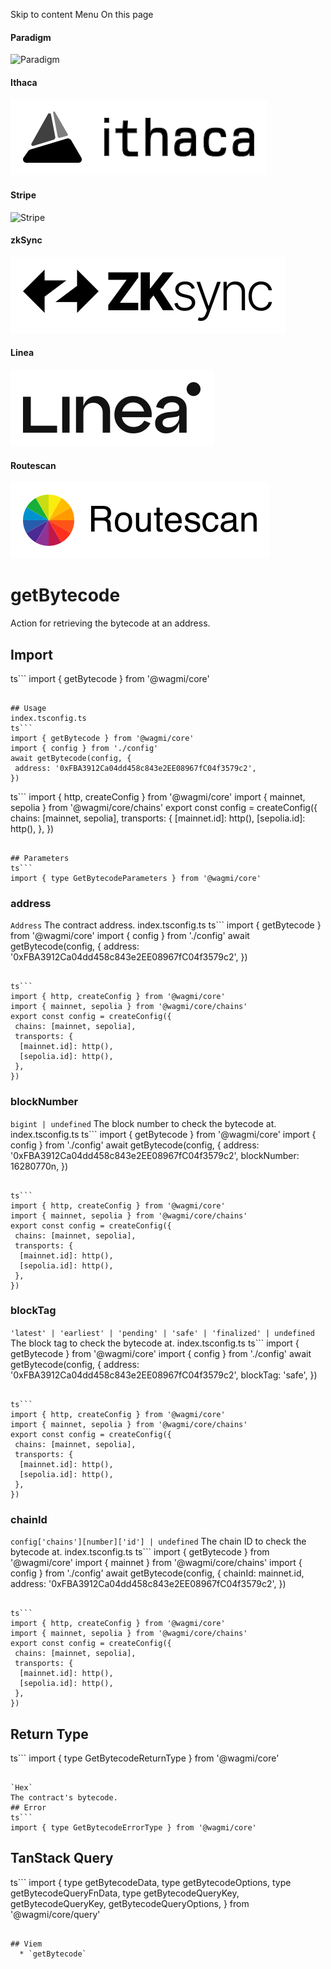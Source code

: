 Skip to content 
Menu
On this page
#### Paradigm
![Paradigm](https://raw.githubusercontent.com/wevm/.github/main/content/sponsors/paradigm-light.svg)
#### Ithaca
![Ithaca](https://raw.githubusercontent.com/wevm/.github/main/content/sponsors/ithaca-light.svg)
#### Stripe
![Stripe](https://raw.githubusercontent.com/wevm/.github/main/content/sponsors/stripe-light.svg)
#### zkSync
![zkSync](https://raw.githubusercontent.com/wevm/.github/main/content/sponsors/zksync-light.svg)
#### Linea
![Linea](https://raw.githubusercontent.com/wevm/.github/main/content/sponsors/linea-light.svg)
#### Routescan
![Routescan](https://raw.githubusercontent.com/wevm/.github/main/content/sponsors/routescan-light.svg)
# getBytecode ​
Action for retrieving the bytecode at an address.
## Import ​
ts```
import { getBytecode } from '@wagmi/core'
```

## Usage ​
index.tsconfig.ts
ts```
import { getBytecode } from '@wagmi/core'
import { config } from './config'
await getBytecode(config, {
 address: '0xFBA3912Ca04dd458c843e2EE08967fC04f3579c2',
})
```

ts```
import { http, createConfig } from '@wagmi/core'
import { mainnet, sepolia } from '@wagmi/core/chains'
export const config = createConfig({
 chains: [mainnet, sepolia],
 transports: {
  [mainnet.id]: http(),
  [sepolia.id]: http(),
 },
})
```

## Parameters ​
ts```
import { type GetBytecodeParameters } from '@wagmi/core'
```

### address ​
`Address`
The contract address.
index.tsconfig.ts
ts```
import { getBytecode } from '@wagmi/core'
import { config } from './config'
await getBytecode(config, {
 address: '0xFBA3912Ca04dd458c843e2EE08967fC04f3579c2', 
})
```

ts```
import { http, createConfig } from '@wagmi/core'
import { mainnet, sepolia } from '@wagmi/core/chains'
export const config = createConfig({
 chains: [mainnet, sepolia],
 transports: {
  [mainnet.id]: http(),
  [sepolia.id]: http(),
 },
})
```

### blockNumber ​
`bigint | undefined`
The block number to check the bytecode at.
index.tsconfig.ts
ts```
import { getBytecode } from '@wagmi/core'
import { config } from './config'
await getBytecode(config, {
 address: '0xFBA3912Ca04dd458c843e2EE08967fC04f3579c2',
 blockNumber: 16280770n, 
})
```

ts```
import { http, createConfig } from '@wagmi/core'
import { mainnet, sepolia } from '@wagmi/core/chains'
export const config = createConfig({
 chains: [mainnet, sepolia],
 transports: {
  [mainnet.id]: http(),
  [sepolia.id]: http(),
 },
})
```

### blockTag ​
`'latest' | 'earliest' | 'pending' | 'safe' | 'finalized' | undefined`
The block tag to check the bytecode at.
index.tsconfig.ts
ts```
import { getBytecode } from '@wagmi/core'
import { config } from './config'
await getBytecode(config, {
 address: '0xFBA3912Ca04dd458c843e2EE08967fC04f3579c2',
 blockTag: 'safe', 
})
```

ts```
import { http, createConfig } from '@wagmi/core'
import { mainnet, sepolia } from '@wagmi/core/chains'
export const config = createConfig({
 chains: [mainnet, sepolia],
 transports: {
  [mainnet.id]: http(),
  [sepolia.id]: http(),
 },
})
```

### chainId ​
`config['chains'][number]['id'] | undefined`
The chain ID to check the bytecode at.
index.tsconfig.ts
ts```
import { getBytecode } from '@wagmi/core'
import { mainnet } from '@wagmi/core/chains'
import { config } from './config'
await getBytecode(config, {
 chainId: mainnet.id, 
 address: '0xFBA3912Ca04dd458c843e2EE08967fC04f3579c2',
})
```

ts```
import { http, createConfig } from '@wagmi/core'
import { mainnet, sepolia } from '@wagmi/core/chains'
export const config = createConfig({
 chains: [mainnet, sepolia],
 transports: {
  [mainnet.id]: http(),
  [sepolia.id]: http(),
 },
})
```

## Return Type ​
ts```
import { type GetBytecodeReturnType } from '@wagmi/core'
```

`Hex`
The contract's bytecode.
## Error ​
ts```
import { type GetBytecodeErrorType } from '@wagmi/core'
```

## TanStack Query ​
ts```
import {
 type getBytecodeData,
 type getBytecodeOptions,
 type getBytecodeQueryFnData,
 type getBytecodeQueryKey,
 getBytecodeQueryKey,
 getBytecodeQueryOptions,
} from '@wagmi/core/query'
```

## Viem ​
  * `getBytecode`


